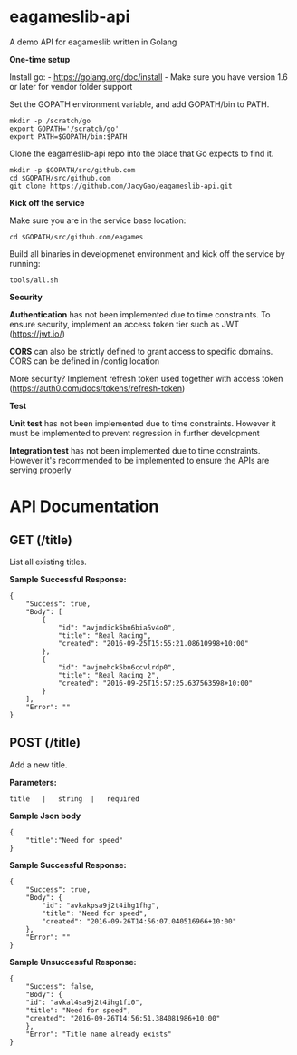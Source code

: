 # eagameslib-api
A demo API for eagameslib written in Golang

<b>One-time setup</b>

Install go: - https://golang.org/doc/install - Make sure you have version 1.6 or later for vendor folder support

Set the GOPATH environment variable, and add GOPATH/bin to PATH.

    mkdir -p /scratch/go
    export GOPATH='/scratch/go'
    export PATH=$GOPATH/bin:$PATH
    
Clone the eagameslib-api repo into the place that Go expects to find it.

    mkdir -p $GOPATH/src/github.com
    cd $GOPATH/src/github.com
    git clone https://github.com/JacyGao/eagameslib-api.git

<b>Kick off the service</b>

Make sure you are in the service base location:

    cd $GOPATH/src/github.com/eagames
    
Build all binaries in developmenet environment and kick off the service by running:

    tools/all.sh
    
<b>Security</b>

<b>Authentication</b> has not been implemented due to time constraints. To ensure security, implement an access token tier such as JWT (https://jwt.io/)

<b>CORS</b> can also be strictly defined to grant access to specific domains. CORS can be defined in /config location

More security? Implement refresh token used together with access token (https://auth0.com/docs/tokens/refresh-token)

<b>Test</b>

<b>Unit test</b> has not been implemented due to time constraints. However it must be implemented to prevent regression in further development

<b>Integration test</b> has not been implemented due to time constraints. However it's recommended to be implemented to ensure the APIs are serving properly

<h1>API Documentation</h1>

<h2>GET (/title)</h2>

List all existing titles.

<b>Sample Successful Response:</b>

    {
        "Success": true,
        "Body": [
            {
                "id": "avjmdick5bn6bia5v4o0",
                "title": "Real Racing",
                "created": "2016-09-25T15:55:21.08610998+10:00"
            },
            {
                "id": "avjmehck5bn6ccvlrdp0",
                "title": "Real Racing 2",
                "created": "2016-09-25T15:57:25.637563598+10:00"
            }
        ],
        "Error": ""
    }

<h2>POST (/title)</h2>

Add a new title.

<b>Parameters:</b>
    
    title   |   string  |   required
    
<b>Sample Json body</b>

    {
	    "title":"Need for speed"
    }
    
<b>Sample Successful Response:</b>

    {
        "Success": true,
        "Body": {
            "id": "avkakpsa9j2t4ihg1fhg",
            "title": "Need for speed",
            "created": "2016-09-26T14:56:07.040516966+10:00"
        },
        "Error": ""
    }
    
<b>Sample Unsuccessful Response:</b>

    {
        "Success": false,
        "Body": {
	    "id": "avkal4sa9j2t4ihg1fi0",
	    "title": "Need for speed",
	    "created": "2016-09-26T14:56:51.384081986+10:00"
        },
        "Error": "Title name already exists"
    }
        
